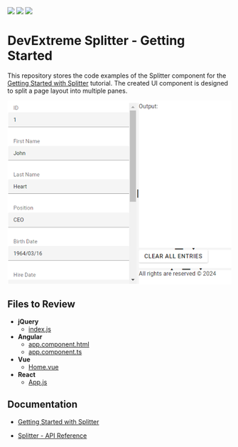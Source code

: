 <!-- default badges list -->
![](https://img.shields.io/endpoint?url=https://codecentral.devexpress.com/api/v1/VersionRange/804243339/24.1.3%2B)
[![](https://img.shields.io/badge/Open_in_DevExpress_Support_Center-FF7200?style=flat-square&logo=DevExpress&logoColor=white)](https://supportcenter.devexpress.com/ticket/details/T1234212)
[![](https://img.shields.io/badge/📖_How_to_use_DevExpress_Examples-e9f6fc?style=flat-square)](https://docs.devexpress.com/GeneralInformation/403183)
<!-- default badges end -->
# DevExtreme Splitter - Getting Started

This repository stores the code examples of the Splitter component for the [Getting Started with Splitter](https://js.devexpress.com/Documentation/Guide/UI_Components/Splitter/Getting_Started_with_Splitter/) tutorial. The created UI component is designed to split a page layout into multiple panes.

<div align="center"><img src="./Splitter.png" /></div>

## Files to Review

- **jQuery**
    - [index.js](jQuery/src/index.js)
- **Angular**
    - [app.component.html](Angular/src/app/app.component.html)
    - [app.component.ts](Angular/src/app/app.component.ts)
- **Vue**
    - [Home.vue](Vue/src/components/HomeContent.vue)
- **React**
    - [App.js](React/src/App.js)

## Documentation

- [Getting Started with Splitter](https://js.devexpress.com/Documentation/Guide/UI_Components/Splitter/Getting_Started_with_Splitter/)

- [Splitter - API Reference](https://js.devexpress.com/Documentation/ApiReference/UI_Components/dxSplitter/)